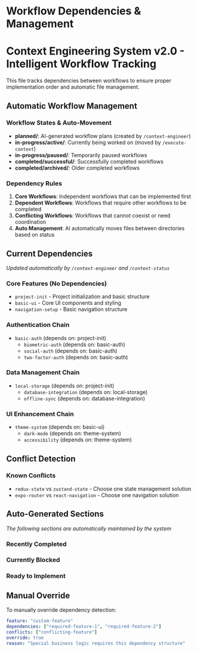 # Workflow Dependencies & Management
# Context Engineering System v2.0 - Intelligent Workflow Tracking

This file tracks dependencies between workflows to ensure proper implementation order and automatic file management.

## Automatic Workflow Management

### Workflow States & Auto-Movement
- **planned/**: AI-generated workflow plans (created by `/context-engineer`)
- **in-progress/active/**: Currently being worked on (moved by `/execute-context`)
- **in-progress/paused/**: Temporarily paused workflows
- **completed/successful/**: Successfully completed workflows
- **completed/archived/**: Older completed workflows

### Dependency Rules

1. **Core Workflows**: Independent workflows that can be implemented first
2. **Dependent Workflows**: Workflows that require other workflows to be completed
3. **Conflicting Workflows**: Workflows that cannot coexist or need coordination
4. **Auto Management**: AI automatically moves files between directories based on status

## Current Dependencies

*Updated automatically by `/context-engineer` and `/context-status`*

### Core Features (No Dependencies)
- `project-init` - Project initialization and basic structure
- `basic-ui` - Core UI components and styling
- `navigation-setup` - Basic navigation structure

### Authentication Chain
- `basic-auth` (depends on: project-init)
  - `biometric-auth` (depends on: basic-auth)
  - `social-auth` (depends on: basic-auth)
  - `two-factor-auth` (depends on: basic-auth)

### Data Management Chain
- `local-storage` (depends on: project-init)
  - `database-integration` (depends on: local-storage)
  - `offline-sync` (depends on: database-integration)

### UI Enhancement Chain
- `theme-system` (depends on: basic-ui)
  - `dark-mode` (depends on: theme-system)
  - `accessibility` (depends on: theme-system)

## Conflict Detection

### Known Conflicts
- `redux-state` vs `zustand-state` - Choose one state management solution
- `expo-router` vs `react-navigation` - Choose one navigation solution

## Auto-Generated Sections

*The following sections are automatically maintained by the system*

### Recently Completed
<!-- Auto-updated by /execute-context -->

### Currently Blocked
<!-- Auto-updated by /context-status -->

### Ready to Implement
<!-- Auto-updated by /context-engineer -->

## Manual Override

To manually override dependency detection:

```yaml
feature: "custom-feature"
dependencies: ["required-feature-1", "required-feature-2"]
conflicts: ["conflicting-feature"]
override: true
reason: "Special business logic requires this dependency structure"
``` 